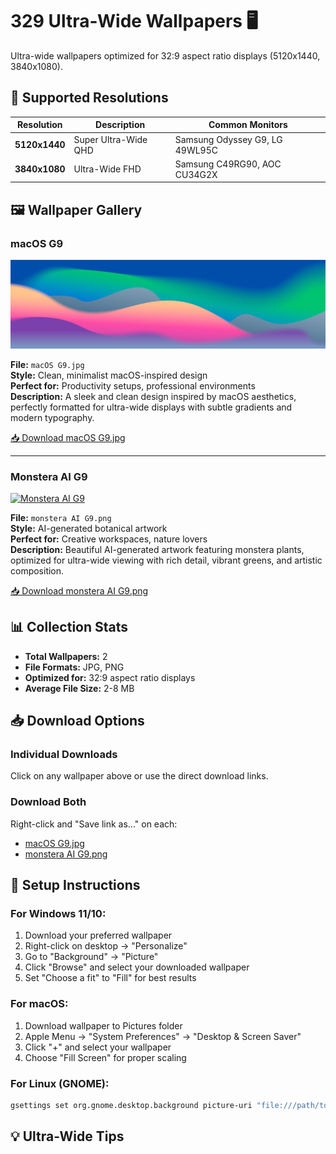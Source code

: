 # 329 Ultra-Wide Wallpapers 🖥️

Ultra-wide wallpapers optimized for 32:9 aspect ratio displays (5120x1440, 3840x1080).

## 📐 Supported Resolutions

| Resolution | Description | Common Monitors |
|------------|-------------|-----------------|
| **5120x1440** | Super Ultra-Wide QHD | Samsung Odyssey G9, LG 49WL95C |
| **3840x1080** | Ultra-Wide FHD | Samsung C49RG90, AOC CU34G2X |

## 🖼️ Wallpaper Gallery

### macOS G9
[![macOS G9](macOS%20G9.jpg)](macOS%20G9.jpg)

**File:** `macOS G9.jpg`  
**Style:** Clean, minimalist macOS-inspired design  
**Perfect for:** Productivity setups, professional environments  
**Description:** A sleek and clean design inspired by macOS aesthetics, perfectly formatted for ultra-wide displays with subtle gradients and modern typography.

[📥 Download macOS G9.jpg](macOS%20G9.jpg)

---

### Monstera AI G9
[![Monstera AI G9](monstera%20AI%20G9.png)](monstera%20AI%20G9.png)

**File:** `monstera AI G9.png`  
**Style:** AI-generated botanical artwork  
**Perfect for:** Creative workspaces, nature lovers  
**Description:** Beautiful AI-generated artwork featuring monstera plants, optimized for ultra-wide viewing with rich detail, vibrant greens, and artistic composition.

[📥 Download monstera AI G9.png](monstera%20AI%20G9.png)

## 📊 Collection Stats

- **Total Wallpapers:** 2
- **File Formats:** JPG, PNG
- **Optimized for:** 32:9 aspect ratio displays
- **Average File Size:** 2-8 MB

## 📥 Download Options

### Individual Downloads
Click on any wallpaper above or use the direct download links.

### Download Both
Right-click and "Save link as..." on each:
- [macOS G9.jpg](macOS%20G9.jpg)
- [monstera AI G9.png](monstera%20AI%20G9.png)

## 🔧 Setup Instructions

### For Windows 11/10:
1. Download your preferred wallpaper
2. Right-click on desktop → "Personalize"
3. Go to "Background" → "Picture"
4. Click "Browse" and select your downloaded wallpaper
5. Set "Choose a fit" to "Fill" for best results

### For macOS:
1. Download wallpaper to Pictures folder
2. Apple Menu → "System Preferences" → "Desktop & Screen Saver"
3. Click "+" and select your wallpaper
4. Choose "Fill Screen" for proper scaling

### For Linux (GNOME):
```bash
gsettings set org.gnome.desktop.background picture-uri "file:///path/to/your/wallpaper.jpg"
```

## 💡 Ultra-Wide Tips
